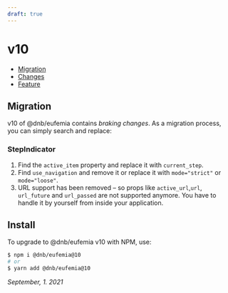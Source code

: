 ```yaml
---
draft: true
---
```


# v10

- [Migration](#migration)
- [Changes](#changes)
- [Feature](#features)

## Migration

v10 of @dnb/eufemia contains _braking changes_. As a migration process, you can simply search and replace:

### StepIndicator

1. Find the `active_item` property and replace it with `current_step`.
1. Find `use_navigation` and remove it or replace it with `mode="strict"` or `mode="loose"`.
1. URL support has been removed – so props like `active_url`,`url`, `url_future` and `url_passed` are not supported anymore. You have to handle it by yourself from inside your application.

## Install

To upgrade to @dnb/eufemia v10 with NPM, use:

```bash
$ npm i @dnb/eufemia@10
# or
$ yarn add @dnb/eufemia@10
```

_September, 1. 2021_
